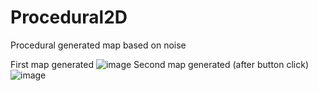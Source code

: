 # Procedural2D
Procedural generated map based on noise

First map generated
![image](https://github.com/michaelmhchang/Procedural2D/assets/52366492/6ce0029e-eb8b-45c0-bec9-85b42ccd79b9)
Second map generated (after button click)
![image](https://github.com/michaelmhchang/Procedural2D/assets/52366492/450fe75a-831f-42dd-bcf8-a77dbdc2e4ff)
